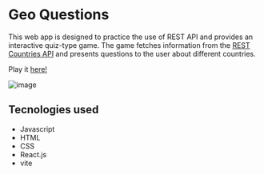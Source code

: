 # Geo Questions

This web app is designed to practice the use of REST API and provides an interactive quiz-type game. The game fetches information from the [REST Countries API](https://gitlab.com/restcountries/restcountries) and presents questions to the user about different countries.

Play it [here!](https://arthur-lc.github.io/geo-questions/)

![image](https://github.com/Arthur-lc/geo-questions/assets/63363544/c6a9a04f-8f82-4199-a05a-37627d45ff88)

## Tecnologies used
- Javascript
- HTML
- CSS
- React.js
- vite
